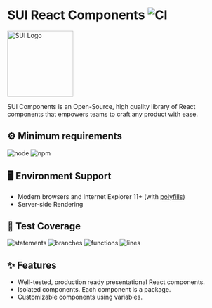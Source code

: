 # SUI React Components ![CI](https://github.com/SUI-Components/sui-components/workflows/CI/badge.svg)

<img src="https://avatars2.githubusercontent.com/u/13288987?s=200&v=4" alt="SUI Logo" width="150">

SUI Components is an Open-Source, high quality library of React components that empowers teams to craft any product with ease.

## ⚙️ Minimum requirements
![node](https://shields.io/badge/node-v16+-lightgray?logo=nodedotjs&logoWidth=20&style=for-the-badge)
![npm](https://shields.io/badge/npm-v7+-lightgrey?logo=npm&logoWidth=20&style=for-the-badge)

## 🖥 Environment Support

- Modern browsers and Internet Explorer 11+ (with [polyfills](https://github.com/SUI-Components/sui/tree/master/packages/sui-polyfills))
- Server-side Rendering

## 🧪 Test Coverage

![statements](https://shields.io/badge/statements-69.98%25-red)
![branches](https://shields.io/badge/branches-54.8%25-AA0000)
![functions](https://shields.io/badge/functions-54.77%25-AA0000)
![lines](https://shields.io/badge/lines-71.85%25-orange)

## ✨ Features

- Well-tested, production ready presentational React components.
- Isolated components. Each component is a package.
- Customizable components using variables.
